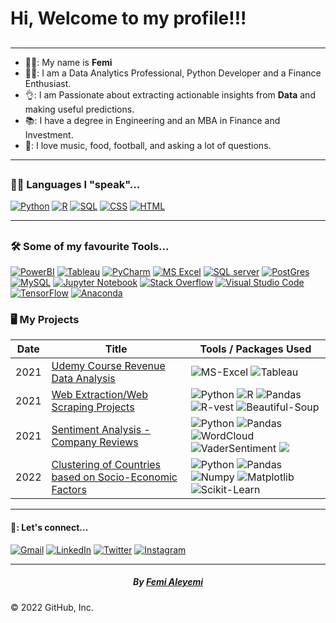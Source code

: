 

<div id="top"></div>


<h1> Hi, Welcome to my profile!!! </h1> 
 
   
##  
--------------------

- 👨‍💼: My name is **Femi** 
- 👨‍💻: I am a Data Analytics Professional, Python Developer and a Finance Enthusiast.
- 👌: I am Passionate about extracting actionable insights from **Data** and making useful predictions.
- 📚: I have a degree in Engineering and an MBA in Finance and Investment.
- 🤟: I love music, food, football,  and asking a lot of questions.




<!-- programming and other languages -->
---------------------------
##
### 👨‍💻 Languages I "speak"...

<p>
<a href="#"><img alt="Python" src="https://img.icons8.com/fluency/50/000000/python.png"></a>
<a href="#"><img alt="R" src="https://img.icons8.com/external-becris-flat-becris/50/000000/external-r-data-science-becris-flat-becris.png"></a>  
<a href="#"><img alt="SQL" src="https://img.icons8.com/external-soft-fill-juicy-fish/50/000000/external-sql-coding-and-development-soft-fill-soft-fill-juicy-fish.png"></a>  
<a href="#"><img alt="CSS" src="https://img.icons8.com/color/50/000000/css3.png"></a>  
<a href="#"><img alt="HTML" src="https://img.icons8.com/color/50/000000/html-5--v1.png"></a>

---------

##
### 🛠️ Some of my favourite Tools...
	
<p>
    <a href="#"><img alt="PowerBI" src="https://img.icons8.com/color/50/000000/power-bi.png"></a>
    <a href="#"><img alt="Tableau" src="https://img.icons8.com/color/50/000000/tableau-software.png"></a>
    <a href="#"><img alt="PyCharm" src="https://img.icons8.com/color/50/000000/pycharm.png"></a>
    <a href="#"><img alt="MS Excel" src="https://img.icons8.com/color/50/000000/ms-excel.png"></a>
    <a href="#"><img alt="SQL server" src="https://img.icons8.com/color/50/000000/microsoft-sql-server.png"></a>
    <a href="#"><img alt="PostGres" src="https://img.icons8.com/color/50/000000/postgreesql.png"></a>
    <a href="#"><img alt="MySQL" src="https://img.icons8.com/fluency/50/000000/mysql-logo.png"></a>
    <a href="#"><img alt="Jupyter Notebook" src="https://img.icons8.com/fluency/50/000000/jupyter.png"></a>
    <a href="#"><img alt="Stack Overflow" src="https://img.icons8.com/color/50/000000/stackoverflow.png"></a>
    <a href="#"><img alt="Visual Studio Code" src="https://img.icons8.com/fluency/50/000000/visual-studio.png"></a>
    <a href="#"><img alt="TensorFlow" src="https://img.icons8.com/color/50/000000/tensorflow.png"></a>
    <a href="#"><img alt="Anaconda" src="https://img.icons8.com/fluency/50/000000/anaconda--v2.png"></a>
</p>


 ### 🖥️ My Projects
<!-- table -->
<!-- https://github.com/simple-icons/simple-icons/blob/develop/slugs.md -->
| Date | Title                                    | Tools / Packages Used                           |
|------|------------------------------------------|----------------------------------------|
| 2021 | [Udemy Course Revenue Data Analysis](https://github.com/fensals/Udemy-Course-Revenue-Analysis) |![MS-Excel](https://img.shields.io/badge/-Microsoft%20Excel-green) ![Tableau](https://img.shields.io/badge/-Tableau-lightgrey) |
| 2021 | [Web Extraction/Web Scraping Projects](https://github.com/fensals/Web_Scraping_Projects) | ![Python](https://img.shields.io/badge/-Python-black?style=flat-square&logo=python) ![R](https://img.shields.io/badge/-R-blue) ![Pandas](https://img.shields.io/badge/-Pandas-black?style=flat-square&logo=pandas) ![R-vest](https://img.shields.io/badge/-R--Vest-blue) ![Beautiful-Soup](https://img.shields.io/badge/-Beautiful--Soup-orange)|
| 2021 | [Sentiment Analysis - Company Reviews](https://github.com/fensals/Company-Review-Sentiment-Analysis)| ![Python](https://img.shields.io/badge/-Python-black?style=flat-square&logo=python) ![Pandas](https://img.shields.io/badge/-Pandas-black?style=flat-square&logo=pandas) ![WordCloud](https://img.shields.io/badge/-WordCloud-lightgrey) ![VaderSentiment](https://img.shields.io/badge/-Vader--Sentiment-blue) ![](https://img.shields.io/badge/-matplotlib-lightgrey) |
| 2022 | [Clustering of Countries based on Socio-Economic Factors](https://github.com/fensals/Unsupervised_Learning)| ![Python](https://img.shields.io/badge/-Python-black?style=flat-square&logo=python) ![Pandas](https://img.shields.io/badge/-Pandas-black?style=flat-square&logo=pandas) ![Numpy](https://img.shields.io/badge/-Numpy-black?style=flat-square&logo=numpy) ![Matplotlib](https://img.shields.io/badge/-Sklearn-black?style=flat-square&logo=matplotlib) ![Scikit-Learn](https://img.shields.io/badge/-Seaborn-black?style=flat-square&logo=scikitlearn)|

 
<!-- Connect with me--social media profiles -->

--------------

#### 🤙: Let's connect...
	   
<p>
  <a href="fensalsdx@gmail.com" target="_blank"><img src="https://img.icons8.com/color/30/000000/gmail.png" alt="Gmail"/></a>
  <a href="https://www.linkedin.com/in/femi-aleyemi-50880968/" target="_blank"><img src="https://img.icons8.com/color/30/000000/linkedin-circled--v1.png" alt="LinkedIn"/></a>
  <a href="https://twitter.com/fensals" target="_blank"><img src="https://img.icons8.com/color/30/000000/twitter.png" alt="Twitter"/></a>
  <a href="https://instagram.com/fensals" target="_blank"><img src="https://img.icons8.com/color/30/000000/instagram-new--v1.png" alt="Instagram"/></a>
	
</p>
  
  
---

<center> <h5> By <a href = "https://github.com/fensals"> Femi Aleyemi <a/> <h5/> </center>

© 2022 GitHub, Inc.

  
